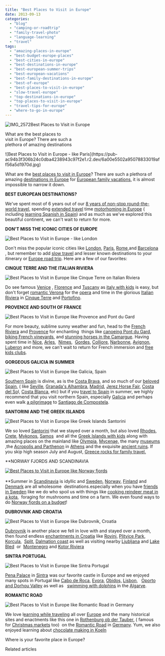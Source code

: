 ```yaml
---
title: "Best Places to Visit in Europe"
date: 2013-09-13
categories: 
  - "blog"
  - "camping-or-roadtrip"
  - "family-travel-photo"
  - "language-learning"
  - "travel"
tags: 
  - "amazing-places-in-europe"
  - "best-budget-europe-places"
  - "best-cities-in-europe"
  - "best-destinations-in-europe"
  - "best-european-summer-trips"
  - "best-european-vacations"
  - "best-family-destinations-in-europe"
  - "best-of-europe"
  - "best-places-to-visit-in-europe"
  - "slow-travel-europe"
  - "top-destinations-in-europe"
  - "top-places-to-visit-in-europe"
  - "travel-tips-for-europe"
  - "where-to-go-in-europe"
---
```


![IMG_2572](https://pub-ac94b3f306b24c0dba4238943c97f2e1.r2.dev/6a00e5502a95078833019aff564651970c.jpg)Best Places to Visit in Europe  
  
What are the best places to  
visit in Europe? There are such a  
plethora of amazing destinations

<!--more--> ![Best Places to Visit in Europe - like Paris](https://pub-ac94b3f306b24c0dba4238943c97f2e1.r2.dev/6a00e5502a95078833019aff56a5d1970d.jpg)  
  
  
What are the [best places to visit in Europe](https://pub-ac94b3f306b24c0dba4238943c97f2e1.r2.dev/2010/07/how-to-travel-without-crowds-in-high-season-finding-bargains-peace-value-away-from-tourist-areas-tip.html "Best places to visit in Europe and miss crowds in high season")? There are such a plethora of amazing [destinations in Europe](https://pub-ac94b3f306b24c0dba4238943c97f2e1.r2.dev/2012/07/travelling-traveling-around-europe-in-a-campervan.html "traveling europe in a campervan") for [European family vacations](https://pub-ac94b3f306b24c0dba4238943c97f2e1.r2.dev/2012/02/5-best-european-family-vacations.html "best european family vacations"), it is almost impossible to narrow it down.  
  
**BEST EUROPEAN DESTINATIONS?**  
  
We've spent most of 6 years out of our [8 years of non-stop round-the-world travel](https://pub-ac94b3f306b24c0dba4238943c97f2e1.r2.dev/2013/09/why-travel-with-kids-kid-traveling-the-world-for-8-years-tells.html "around the world RTW family travel"), spending [extended travel](https://pub-ac94b3f306b24c0dba4238943c97f2e1.r2.dev/2008/06/how-to-do-exten.html "extended travel") time [motorhoming in Europe](https://pub-ac94b3f306b24c0dba4238943c97f2e1.r2.dev/2010/05/camping-europe-in-a-motorhome-rv-5-best-sites-roadtrip-europe-family-travel-budget-best-price.html "Motorhoming Europe") ( including [learning Spanish in Spain](https://pub-ac94b3f306b24c0dba4238943c97f2e1.r2.dev/2013/05/learning-spanish-in-spain.html "learning spanish in spain")) and as much as we've explored this beautiful continent, we can't wait to return for more.  
  
**DON'T MISS THE ICONIC CITIES OF EUROPE**  
  
![Best Places to Visit in Europe - like London](https://pub-ac94b3f306b24c0dba4238943c97f2e1.r2.dev/6a00e5502a95078833019aff565c8b970c.jpg)  
  
Don't miss the popular iconic cities like [London](https://pub-ac94b3f306b24c0dba4238943c97f2e1.r2.dev/2013/05/london-with-kids.html "London with kids"), [Paris](https://pub-ac94b3f306b24c0dba4238943c97f2e1.r2.dev/2011/08/paris-travel-with-kids.html "Paris travel with kids"), [Rome](https://pub-ac94b3f306b24c0dba4238943c97f2e1.r2.dev/2007/05/colosseum-forum.html "Rome travel"),and [Barcelona](https://pub-ac94b3f306b24c0dba4238943c97f2e1.r2.dev/2011/07/costa-brava-and-barcelona.html "Barcelona and Costa Brava") , but remember to add [slow travel](https://pub-ac94b3f306b24c0dba4238943c97f2e1.r2.dev/2011/11/slow-travel.html "Why slow travel") and lesser known destinations to your itinerary or [Europe road trip](https://pub-ac94b3f306b24c0dba4238943c97f2e1.r2.dev/2011/06/road-trip-europe-plan-then-improvise.html "road trip Europe planning"). Here are a few of our favorites:  
  
**CINQUE TERRE AND THE ITALIAN RIVIERA**  
  
![Best Places to Visit in Europe like Cinque Terre on Italian Riviera](https://pub-ac94b3f306b24c0dba4238943c97f2e1.r2.dev/6a00e5502a95078833019aff562342970b.jpg)  
  
Do see famous [Venice](https://pub-ac94b3f306b24c0dba4238943c97f2e1.r2.dev/2007/05/kids-lit-itiner.html "Venice with kids") , [Florence](https://pub-ac94b3f306b24c0dba4238943c97f2e1.r2.dev/2008/02/michelangelo-me.html "Florence, Italy travel") and [Tuscany](https://pub-ac94b3f306b24c0dba4238943c97f2e1.r2.dev/2007/05/tuscany-camping.html "Tuscany nirvana travel") as [italy with kids](https://pub-ac94b3f306b24c0dba4238943c97f2e1.r2.dev/2013/03/italy-with-kids-travel-tips.html "Italy with kids") is easy, but don't forget [romantic Verona](https://pub-ac94b3f306b24c0dba4238943c97f2e1.r2.dev/2012/10/italy-dont-miss-romantic-verona-and-the-opera-.html "romantic Verona travel") for the [opera](https://pub-ac94b3f306b24c0dba4238943c97f2e1.r2.dev/2010/09/family-travel-italy-verona-opera-carmen-aida-domingo-zeffirelli-family-friendly-educational-travel.html "Verona opera family travel") and time in the glorious [Italian Riviera](https://pub-ac94b3f306b24c0dba4238943c97f2e1.r2.dev/2012/09/the-italian-riveria-luxury-travel-tips.html "Italian riviera  luxury travel tips") in [Cinque Terre](https://pub-ac94b3f306b24c0dba4238943c97f2e1.r2.dev/2009/07/7-best-reasons-to-travel-cinque-terre-italy.html "Cinque terre") and [Portofino](https://pub-ac94b3f306b24c0dba4238943c97f2e1.r2.dev/2010/10/family-travel-italy-portofino-family-friendly-attractions-on-italian-riviera.html "Portofino travel").  
  
**PROVENCE AND SOUTH OF FRANCE**  
  
![Best Places to Visit in Europe like Provence and Pont du Gard](https://pub-ac94b3f306b24c0dba4238943c97f2e1.r2.dev/6a00e5502a95078833019aff566b3e970c.jpg)  
  
For more beauty, sublime sunny weather and fun, head to the [French Riviera](https://pub-ac94b3f306b24c0dba4238943c97f2e1.r2.dev/2010/08/beach-fun-french-riviera-style-france-family-travel-bucket-and-spades-provence-south-of-france.html "French riviera") and [Provence](https://pub-ac94b3f306b24c0dba4238943c97f2e1.r2.dev/2012/06/france-with-kids-exploring-provence.html "provence with kids") for enchanting  things like [canoeing Pont du Gard](https://pub-ac94b3f306b24c0dba4238943c97f2e1.r2.dev/2010/09/swimming-canoeing-at-pont-du-gard-france-family-travel-adventures-family-friendly-camping-.html "canoeing and swimming pont du gard in Provence"), [biking French vineyards](https://pub-ac94b3f306b24c0dba4238943c97f2e1.r2.dev/2009/05/biking-st-emilion-bordeaux-vineyards-in-france-wine-country.html "biking french vineyards"), and [stunning horses in the Camargue](https://pub-ac94b3f306b24c0dba4238943c97f2e1.r2.dev/2010/08/stunning-horses-in-the-camargue-france-family-travel-ideal-vacation-holiday-saintes-maries-de-la-mer.html "stunning horses camargue, france"). Having spent time in [Nice](https://pub-ac94b3f306b24c0dba4238943c97f2e1.r2.dev/2010/08/around-the-world-with-kids-extended-travel-long-term-travel-families-and-friends.html "Nice france travel"), [Arles](https://pub-ac94b3f306b24c0dba4238943c97f2e1.r2.dev/2012/04/arles-france-vacation.html "Arles france vacation"),  [Nimes](https://pub-ac94b3f306b24c0dba4238943c97f2e1.r2.dev/2010/08/beautiful-photo-of-nimes-france-.html "Nimes, france travel"),  [Gordes](https://pub-ac94b3f306b24c0dba4238943c97f2e1.r2.dev/2006/10/going-to-gordes.html "Gordes, france travel luberon provence"), [Colliore](https://pub-ac94b3f306b24c0dba4238943c97f2e1.r2.dev/2010/07/colliore-france-on-bastille-day-family-travel-pyrennees-catalonia-beautiful-village-on-the-med-sea.html "Colliore, france travel"), [Narbonne](https://pub-ac94b3f306b24c0dba4238943c97f2e1.r2.dev/2010/11/family-travel-provence-france-narbonne.html "Narbonne, france travel"), [Avignon](https://pub-ac94b3f306b24c0dba4238943c97f2e1.r2.dev/2012/10/beautiful-provence-tips-and-photo-avignon-france-.html "Avignon, france travel in Provence tips"), [Luberon](https://pub-ac94b3f306b24c0dba4238943c97f2e1.r2.dev/2006/10/loving-luberon.html "Luberon provence tips for travel") and more, we can't wait to return for French immersion and [free kids clubs](https://pub-ac94b3f306b24c0dba4238943c97f2e1.r2.dev/2010/08/camping-europe-with-kids-free-kids-clubs-family-friendly-international-travel-tips.html "free kids clubs").  
  
**GORGEOUS GALICIA IN SUMMER**  
  
![Best Places to Visit in Europe like Galicia, Spain](https://pub-ac94b3f306b24c0dba4238943c97f2e1.r2.dev/6a00e5502a95078833019aff566e14970b.jpg)  
  
[Southern Spain](https://pub-ac94b3f306b24c0dba4238943c97f2e1.r2.dev/2011/05/best-southern-spain-holiday.html "southern spain holiday or vacation tips") is divine, as is the [Costa Brava](https://pub-ac94b3f306b24c0dba4238943c97f2e1.r2.dev/2009/07/top-10-costa-brava-secret-gems-spain.html "best costa brava secret gems for travel"), and so much of our [beloved Spain](https://pub-ac94b3f306b24c0dba4238943c97f2e1.r2.dev/2009/11/lifestyle-design-a-winter-in-spain-extendedtravel-digitalnomad-miniretirement-4hww-travel.html "how to winter in spain"), ( like [Seville](https://pub-ac94b3f306b24c0dba4238943c97f2e1.r2.dev/2007/03/ole-sublime-sev.html "Seville travel"), [Granada's Alhambra](https://pub-ac94b3f306b24c0dba4238943c97f2e1.r2.dev/2013/03/granadas-alhambra.html "Granada's Alhambra"), [Madrid](https://pub-ac94b3f306b24c0dba4238943c97f2e1.r2.dev/2007/04/botin-restauran.html "best madrid restaurant in spain"), [Jerez Horse Fair](https://pub-ac94b3f306b24c0dba4238943c97f2e1.r2.dev/2008/05/joys-of-the-roa.html "Jerez horse fair"), [Costa del So](https://pub-ac94b3f306b24c0dba4238943c97f2e1.r2.dev/2010/06/family-travel-tips-in-spains-costa-del-sol-countryside-adventures-mediterranean-beaches-photography-.html "Costa del sol")l, [Costa Blanca](https://pub-ac94b3f306b24c0dba4238943c97f2e1.r2.dev/2009/11/family-travel-photo-spain-thermal-roman-baths-fortuna-spa-camping-hotel-costa-blanca.html "Coasta blanca spain spa"), etc) but if you [travel to Spain](https://pub-ac94b3f306b24c0dba4238943c97f2e1.r2.dev/2013/01/travel-to-spain-kids-tips.html "travel to spain") in summer, we highly recommend that you visit northern Spain, especially [Galicia](https://pub-ac94b3f306b24c0dba4238943c97f2e1.r2.dev/2008/09/gorgeous-galici.html "Galicia travel tips") and perhaps even walk [a pilgrimage](https://pub-ac94b3f306b24c0dba4238943c97f2e1.r2.dev/2008/09/pint-sized-pilg.html "little pilrim") to [Santiago de Compostela](https://pub-ac94b3f306b24c0dba4238943c97f2e1.r2.dev/2008/08/santiago-de-com.html "Santiago de Compostela travel").  
  
**SANTORINI AND THE GREEK ISLANDS**  
  
![Best Places to Visit in Europe like Greek Islands Santorini](https://pub-ac94b3f306b24c0dba4238943c97f2e1.r2.dev/6a00e5502a95078833019aff57ba53970d.jpg)  
  
We so loved [Santorini](https://pub-ac94b3f306b24c0dba4238943c97f2e1.r2.dev/2009/03/heavenly-month-in-santorini-greece.html#more "Santorini travel tips") that we stayed over a month, but also loved [Rhodes](https://pub-ac94b3f306b24c0dba4238943c97f2e1.r2.dev/2007/07/rhode-city-old.html "Rhodes travel"), [Crete](https://pub-ac94b3f306b24c0dba4238943c97f2e1.r2.dev/2007/07/the-palace-of-k.html "Crete travel - palace of knossos"), [Mykonos](https://pub-ac94b3f306b24c0dba4238943c97f2e1.r2.dev/2007/08/mykonos-town.html "Mykonos travel"), [Samos](https://pub-ac94b3f306b24c0dba4238943c97f2e1.r2.dev/2007/08/ferry-to-samos.html "samos, Greece travel")  and all the [Greek Islands with kids](https://pub-ac94b3f306b24c0dba4238943c97f2e1.r2.dev/2012/04/greek-islands-with-kids-santorini-first.html "Greek Islands with kids") along with amazing places on the mainland like [Olympia](https://pub-ac94b3f306b24c0dba4238943c97f2e1.r2.dev/2007/08/olympia.html "Olympia, Greece travel "), [Mycenae,](https://pub-ac94b3f306b24c0dba4238943c97f2e1.r2.dev/2007/08/mycenae-agamemn.html "mycenae travel") the many [museums](https://pub-ac94b3f306b24c0dba4238943c97f2e1.r2.dev/2010/08/10-tips-for-travel-tours-museums-with-kids-family-friendly-travel-advice-information-help-education.html "museums with kids") ,the [Acropolis and Parthenon](https://pub-ac94b3f306b24c0dba4238943c97f2e1.r2.dev/2007/06/acropolis-parth.html "acropolis and parthenon travel") in [Athens](https://pub-ac94b3f306b24c0dba4238943c97f2e1.r2.dev/2007/06/athens-archeolo.html "athens travel ") and the exquisite [ancient ruins](https://pub-ac94b3f306b24c0dba4238943c97f2e1.r2.dev/2013/03/best-places-to-visit-ancient-roman-and-greek-ruins.html "ancient greek and roman ruins"). If you skip high season July and August, [Greece rocks for family travel.](https://pub-ac94b3f306b24c0dba4238943c97f2e1.r2.dev/2007/06/heaven-on-earth.html "Greece for family travel")  
  
  
**NORWAY FJORDS AND SCANDINAVIA  
  
[![Best Places to Visit in Europe like Norway fjords](https://pub-ac94b3f306b24c0dba4238943c97f2e1.r2.dev/6a00e5502a95078833019aff57240a970d.jpg "Best Places to Visit in Europe like Norway fjords")  
](https://pub-ac94b3f306b24c0dba4238943c97f2e1.r2.dev/6a00e5502a95078833019aff57240a970d-300x225.jpg)  
**Summer in [Scandinavia](https://pub-ac94b3f306b24c0dba4238943c97f2e1.r2.dev/2011/05/scandinavia-travel-blond-kiss-photo.html "Scandinavia travel") is idyllic and [Sweden](https://pub-ac94b3f306b24c0dba4238943c97f2e1.r2.dev/2009/08/family-travel-photo-sweden-stockholm-harbor-boats.html "travel Sweden"), [Norway](https://pub-ac94b3f306b24c0dba4238943c97f2e1.r2.dev/norway/ "Norway travel"), [Finland](https://pub-ac94b3f306b24c0dba4238943c97f2e1.r2.dev/finland/ "Finland travel") and [Denmark](https://pub-ac94b3f306b24c0dba4238943c97f2e1.r2.dev/soultravelers3/Denmark/ "Denmark") are all wholesome  destinations.especially when you have [friends in Sweden](https://pub-ac94b3f306b24c0dba4238943c97f2e1.r2.dev/2010/03/funniest-kids-soultravelers3-family-travel-best-funny-youtube-global-kids-hilarious-sweden-trumpet-v.html "funniest kids") like we do who spoil us with things like [cooking reindeer meat in a kota,](https://pub-ac94b3f306b24c0dba4238943c97f2e1.r2.dev/2009/05/family-travel-photo-sweden-reindeer-meat-in-kota-traditional-sami-lapland.html#more "sweden travel - cooking reindeer meat in a kota")  foraging for mushrooms and time on a farm. We even found ways to do [Norway fjords on a budget](https://pub-ac94b3f306b24c0dba4238943c97f2e1.r2.dev/2011/09/norway-budget-travel.html "Norway fjords on a budget")!  
  
**DUBROVNIK AND CROATIA**  
  
![Best Places to Visit in Europe like Dubrovnik, Croatia](https://pub-ac94b3f306b24c0dba4238943c97f2e1.r2.dev/6a00e5502a95078833019aff572e3e970b.jpg)  
  
[Dubrovnik](https://pub-ac94b3f306b24c0dba4238943c97f2e1.r2.dev/2007/09/walking-the-cit.html#more "Dubrovnik croatia - walking the city walls") is another place we fell in love with and stayed over a month, then found endless [enchantments in Croatia](https://pub-ac94b3f306b24c0dba4238943c97f2e1.r2.dev/croatia/ "Croatia travel") like [Rovinj](https://pub-ac94b3f306b24c0dba4238943c97f2e1.r2.dev/2007/09/romantci-rovinj.html#more "Rovinj"), [Plitvice Park](https://pub-ac94b3f306b24c0dba4238943c97f2e1.r2.dev/2007/09/peaceful-pretty.html#more "Plitvice park, croatia travel"), [Korcula](https://pub-ac94b3f306b24c0dba4238943c97f2e1.r2.dev/2007/09/japan-star-more.html#more "Korcula travel and Japanese film star"),  [Split](https://pub-ac94b3f306b24c0dba4238943c97f2e1.r2.dev/2007/09/split-diocletia.html#more "Split croatia travel"), [Dalmation coast](https://pub-ac94b3f306b24c0dba4238943c97f2e1.r2.dev/2007/09/dalmatia-coast.html#more "Dalmation coast, croatia") as well as visiting nearby [Ljubljana](https://pub-ac94b3f306b24c0dba4238943c97f2e1.r2.dev/2007/10/lovely-ljublija.html "Ljublijana, slovenia") and [Lake Bled](https://pub-ac94b3f306b24c0dba4238943c97f2e1.r2.dev/2007/10/beautiful-lake.html "Lake bled travel")  or  [Montenegro](https://pub-ac94b3f306b24c0dba4238943c97f2e1.r2.dev/2007/09/montenegrowho-k.html "Montenegro travel") and [Kotor Riviera](https://pub-ac94b3f306b24c0dba4238943c97f2e1.r2.dev/2007/09/kotor-riviera.html "Kotor Riviera")  
  
  
**SINTRA PORTUGAL**  
  
![Best Places to Visit in Europe like Sintra Portugal](https://pub-ac94b3f306b24c0dba4238943c97f2e1.r2.dev/6a00e5502a95078833019aff56c998970c.jpg)  
  
[Pena Palace](https://pub-ac94b3f306b24c0dba4238943c97f2e1.r2.dev/2008/07/pena-palace.html "Pena Palace, Portugal travel") in [Sintra](https://pub-ac94b3f306b24c0dba4238943c97f2e1.r2.dev/2008/07/scintillating-s.html "Sintra portugal travel") was our favorite castle in Europe and we enjoyed many spots in Portugal like [Cabo de Roca](https://pub-ac94b3f306b24c0dba4238943c97f2e1.r2.dev/2008/07/cabo-de-roca.html#more "Cabo de roca"), [Evora](https://pub-ac94b3f306b24c0dba4238943c97f2e1.r2.dev/2008/07/evocative-evora.html "evora portugal travel"), [Obidos,](https://pub-ac94b3f306b24c0dba4238943c97f2e1.r2.dev/2008/08/oooh-obidos.html#more "Obidos Portugal travel") [Lisbon](https://pub-ac94b3f306b24c0dba4238943c97f2e1.r2.dev/2008/07/luscious-lisbon.html "Lisbon travel"),  [](https://pub-ac94b3f306b24c0dba4238943c97f2e1.r2.dev/2008/08/oooh-obidos.html#more "Obidos Portugal travel") [Oporto and Dorhou Valley](https://pub-ac94b3f306b24c0dba4238943c97f2e1.r2.dev/2008/08/oporto-dorhou-v.html#more "Oportu and dorhou valley travel portugal") as well as   [swimming with dolphins](https://pub-ac94b3f306b24c0dba4238943c97f2e1.r2.dev/2013/02/only-place-in-europe-to-swim-with-dolphins-portugal.html#more "Swimming with dolphins in Europe") in the [Algarve](https://pub-ac94b3f306b24c0dba4238943c97f2e1.r2.dev/2008/06/arriving-in-alg.html#more "Algarve, portugal travel").  
  
**ROMANTIC ROAD**  
  
![Best Places to Visit in Europe like Romantic Road in Germany](https://pub-ac94b3f306b24c0dba4238943c97f2e1.r2.dev/6a00e5502a95078833019aff572800970d.jpg)  
  
We love l[earning while traveling](https://pub-ac94b3f306b24c0dba4238943c97f2e1.r2.dev/2011/09/learning-while-traveling-travel-homeschool-road-school-abroad-5-best-reasons.html "Learning while traveling ") all over [Europe](https://pub-ac94b3f306b24c0dba4238943c97f2e1.r2.dev/2012/10/camping-europe-with-kids.html "camping Europe with kids") and the many historical sites and enactments like this one in [Rothenburg ob der Tauber,](https://pub-ac94b3f306b24c0dba4238943c97f2e1.r2.dev/2009/01/family-travel-photorothenberg-germany.html) ( famous for [Christmas markets](https://pub-ac94b3f306b24c0dba4238943c97f2e1.r2.dev/2009/12/christmas-in-europe-a-photo-fantasy-germany-xmas-markets-uk-scandinavia-nordic-holiday.html "Christmas markets europe") too)  on the [Romantic Road](https://pub-ac94b3f306b24c0dba4238943c97f2e1.r2.dev/2009/05/family-travel-photo-germany-romantic-road.html "romantic road travel germany") in [Germany](https://pub-ac94b3f306b24c0dba4238943c97f2e1.r2.dev/2012/08/travel-with-kids-germany.html "travel with kids germany"). Yum, we also enjoyed learning about [chocolate making in Koeln](https://pub-ac94b3f306b24c0dba4238943c97f2e1.r2.dev/2009/02/our-chocolate-valentine-in-kohn.html "chocolate making museum in Kohn or Cologne, germany")  
  
Where is your favorite place in Europe?  

Related articles

